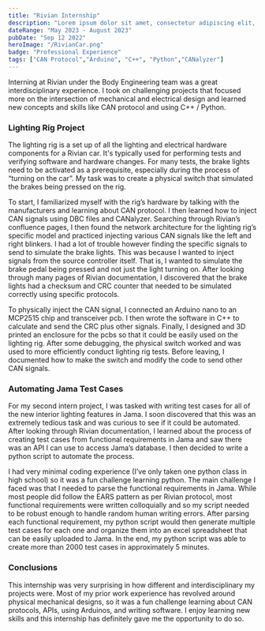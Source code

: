 ```yaml
---
title: "Rivian Internship"
description: "Lorem ipsum dolor sit amet, consectetur adipiscing elit, sed do eiusmod tempor incididunt ut labore et dolore magna aliqua."
dateRange: "May 2023 - August 2023"
pubDate: "Sep 12 2022"
heroImage: "/RivianCar.png"
badge: "Professional Experience"
tags: ["CAN Protocol","Arduino", "C++", "Python","CANalyzer"]
---
```


Interning at Rivian under the Body Engineering team was a great interdisciplinary experience. I took on challenging projects that focused more on the intersection of mechanical and electrical design and learned new concepts and skills like CAN protocol and using C++ / Python.

<h3>Lighting Rig Project</h3>
The lighting rig is a set up of all the lighting and electrical hardware components for a Rivian car. It's typically used for performing tests and verifying software and hardware changes. For many tests, the brake lights need to be activated as a prerequisite, especially during the process of “turning on the car”. My task was to create a physical switch that simulated the brakes being pressed on the rig.

To start, I familiarized myself with the rig’s hardware by talking with the manufacturers and learning about CAN protocol. I then learned how to inject CAN signals using DBC files and CANalyzer. Searching through Rivian’s confluence pages, I then found the network architecture for the lighting rig’s specific model and practiced injecting various CAN signals like the left and right blinkers. I had a lot of trouble however finding the specific signals to send to simulate the brake lights. This was because I wanted to inject signals from the source controller itself. That is, I wanted to simulate the brake pedal being pressed and not just the light turning on. After looking through many pages of Rivian documentation, I discovered that the brake lights had a checksum and CRC counter that needed to be simulated correctly using specific protocols.

To physically inject the CAN signal, I connected an Arduino nano to an MCP2515 chip and transceiver pcb. I then wrote the software in C++ to calculate and send the CRC plus other signals. Finally, I designed and 3D printed an enclosure for the pcbs so that it could be easily used on the lighting rig. After some debugging, the physical switch worked and was used to more efficiently conduct lighting rig tests. Before leaving, I documented how to make the switch and modify the code to send other CAN signals.

<h3>Automating Jama Test Cases</h3>

For my second intern project, I was tasked with writing test cases for all of the new interior lighting features in Jama. I soon discovered that this was an extremely tedious task and was curious to see if it could be automated. After looking through Rivian documentation, I learned about the process of creating test cases from functional requirements in Jama and saw there was an API I can use to access Jama’s database. I then decided to write a python script to automate the process.

I had very minimal coding experience (I’ve only taken one python class in high school) so it was a fun challenge learning python. The main challenge I faced was that I needed to parse the functional requirements in Jama. While most people did follow the EARS pattern as per Rivian protocol, most functional requirements were written colloquially and so my script needed to be robust enough to handle random human writing errors. After parsing each functional requirement, my python script would then generate multiple test cases for each one and organize them into an excel spreadsheet that can be easily uploaded to Jama. In the end, my python script was able to create more than 2000 test cases in approximately 5 minutes.

<h3>Conclusions</h3>

This internship was very surprising in how different and interdisciplinary my projects were. Most of my prior work experience has revolved around physical mechanical designs, so it was a fun challenge learning about CAN protocols, APIs, using Arduinos, and writing software. I enjoy learning new skills and this internship has definitely gave me the opportunity to do so.